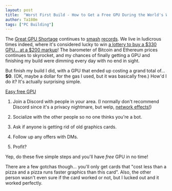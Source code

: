 ```yaml
---
layout: post
title:  "Worst First Build - How to Get a Free GPU During the World's Worst GPU Shortage Ever"
author: Ta180m
tags: ["PC Building"]
---
```



The [Great GPU Shortage](https://www.digitaltrends.com/computing/gpu-shortage-q3-2020-double-triple-price/) continues to [smash](https://www.theverge.com/2021/3/23/22345891/nvidia-amd-rtx-gpus-price-scalpers-ebay-graphics-cards) [records](https://www.extremetech.com/gaming/321129-ps5-availability-is-improving-but-gpus-prices-are-the-worst-weve-ever-tracked). We live in ludicrous times indeed, where it's considered lucky to win [a lottery to buy a $330 GPU... at a $200 markup](https://www.reddit.com/r/buildapcsales/comments/mca471/meta_newegg_souffle_3060_3090_51999/)! The barometer of Bitcoin and Ethereum prices continues to skyrocket, and my chances of finally getting a GPU and finishing my build were dimming every day with no end in sight.

But finish my build I did, with a GPU that ended up costing a grand total of... **$0**. (OK, maybe a dollar for the gas I used, but it was basically free.) How'd I do it? It's actually surprising simple.

[Easy free GPU](/blog/assets/free-gpu.png)

1. Join a Discord with people in your area. (I normally don't recommend Discord since it's a privacy nightmare, but welp, [network effects!](https://en.wikipedia.org/wiki/Network_effect))

2. Socialize with the other people so no one thinks you're a bot.

3. Ask if anyone is getting rid of old graphics cards.

4. Follow up any offers with DMs.

5. Profit?

Yep, do these five simple steps and you'll have *free* GPU in no time!

There are a few gotchas though... you'll only get cards that "cost less than a pizza and a pizza runs faster graphics than this card". Also, the other person wasn't even sure if the card worked or not, but I lucked out and it worked perfectly.

